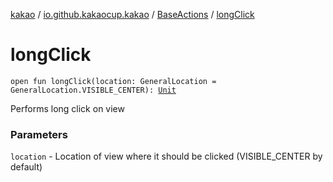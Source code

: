 [kakao](../../index.md) / [io.github.kakaocup.kakao](../index.md) / [BaseActions](index.md) / [longClick](./long-click.md)

# longClick

`open fun longClick(location: GeneralLocation = GeneralLocation.VISIBLE_CENTER): `[`Unit`](https://kotlinlang.org/api/latest/jvm/stdlib/kotlin/-unit/index.html)

Performs long click on view

### Parameters

`location` - Location of view where it should be clicked (VISIBLE_CENTER by default)